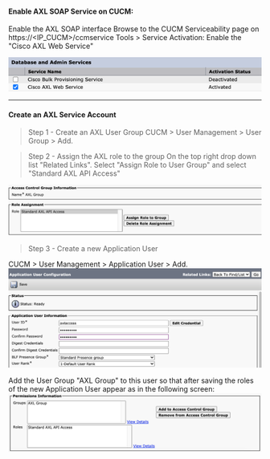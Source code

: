 #### Enable AXL SOAP Service on CUCM:

Enable the AXL SOAP interface
Browse to the CUCM Serviceability page on https://<IP_CUCM>/ccmservice
Tools > Service Activation:
Enable the "Cisco AXL Web Service"

![Axl Service](2020-06-01-11-13-59.png)

---

#### Create an AXL Service Account

> Step 1 - Create an AXL User Group
CUCM > User Management > User Group > Add.

> Step 2 - Assign the AXL role to the group
On the top right drop down list "Related Links". 
Select "Assign Role to User Group" and select "Standard AXL API Access"

![Axl role](2020-06-01-11-29-06.png)


> Step 3 - Create a new Application User

CUCM > User Management > Application User > Add.
![Application User](2020-06-01-11-33-25.png)

Add the User Group "AXL Group" to this user so that after saving the roles of the new Application User appear as in the following screen:
![AXL Group](2020-06-01-11-43-34.png)
